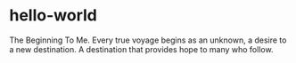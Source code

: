 # hello-world
The Beginning
To Me.
Every true voyage begins as an unknown, a desire to a new destination.
A destination that provides hope to many who follow.
